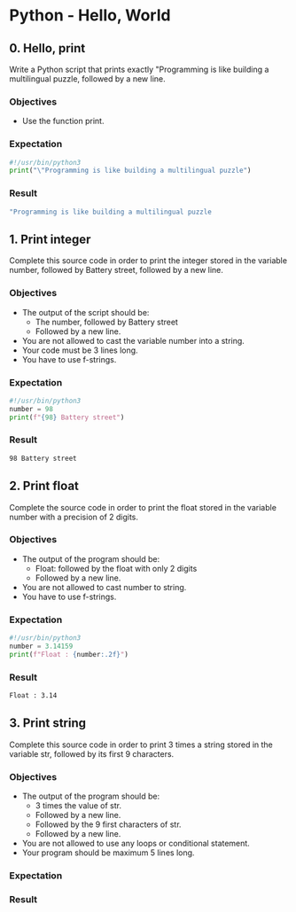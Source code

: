 # Python - Hello, World

## 0. Hello, print
Write a Python script that prints exactly "Programming is like building a multilingual puzzle, followed by a new line.

### Objectives
- Use the function print.

### Expectation
```Python
#!/usr/bin/python3
print("\"Programming is like building a multilingual puzzle")
```
### Result
```bash
"Programming is like building a multilingual puzzle
```

## 1. Print integer
Complete this source code in order to print the integer stored in the variable number, followed by Battery street, followed by a new line.

### Objectives

- The output of the script should be:
	- The number, followed by Battery street
	- Followed by a new line.
- You are not allowed to cast the variable number into a string.
- Your code must be 3 lines long.
- You have to use f-strings.

### Expectation
```Python
#!/usr/bin/python3
number = 98
print(f"{98} Battery street")
```
### Result
```bash
98 Battery street
```

## 2. Print float
Complete the source code in order to print the float stored in the variable number with a precision of 2 digits.

### Objectives
- The output of the program should be:
	- Float: followed by the float with only 2 digits
	- Followed by a new line.
- You are not allowed to cast number to string.
- You have to use f-strings.

### Expectation
```Python
#!/usr/bin/python3
number = 3.14159
print(f"Float : {number:.2f}")
```
### Result
```bash
Float : 3.14
```

## 3. Print string
Complete this source code in order to print 3 times a string stored in the variable str, followed by its first 9 characters.

### Objectives
- The output of the program should be:
	- 3 times the value of str.
	- Followed by a new line.
	- Followed by the 9 first characters of str.
	- Followed by a new line.
- You are not allowed to use any loops or conditional statement.
- Your program should be maximum 5 lines long.

### Expectation

### Result